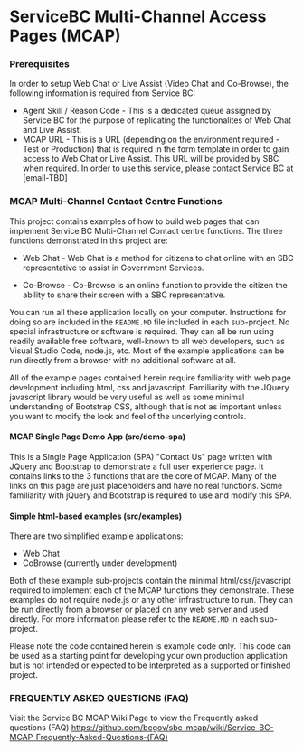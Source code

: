 # ServiceBC Multi-Channel Access Pages (MCAP)

### Prerequisites

In order to setup Web Chat or Live Assist (Video Chat and Co-Browse), the following information is required from Service BC:
- Agent Skill / Reason Code - This is a dedicated queue assigned by Service BC for the purpose of replicating the functionalites of Web Chat and Live Assist.
- MCAP URL - This is a URL (depending on the environment required - Test or Production) that is required in the form template in order to gain access to Web Chat or Live Assist. This URL will be provided by SBC when required. In order to use this service, please contact Service BC at [email-TBD]

### MCAP Multi-Channel Contact Centre Functions

This project contains examples of how to build web pages that can implement Service BC Multi-Channel Contact centre functions. The three functions demonstrated in this project are:
- Web Chat - Web Chat is a method for citizens to chat online with an SBC representative to assist in Government Services.

- Co-Browse - Co-Browse is an online function to provide the citizen the ability to share their screen with a SBC representative.

You can run all these application locally on your computer. Instructions for doing so are included in the `README.MD` file included in each sub-project.  No special infrastructure or software is required. They can all be run using readily available free software, well-known to all web developers, such as Visual Studio Code, node.js, etc.  Most of the example applications can be run directly from a browser with no additional software at all.

All of the example pages contained herein require familiarity with web page development including html, css and javascript.  Familiarity with the JQuery javascript library would be very useful as well as some minimal understanding of Bootstrap CSS, although that is not as important unless you want to modify the look and feel of the underlying controls.

#### MCAP Single Page Demo App (src/demo-spa)
  This is a Single Page Application (SPA) "Contact Us" page written with JQuery and Bootstrap to demonstrate a full user experience page.  It contains links to the 3 functions that are the core of MCAP.  Many of the links on this page are just placeholders and have no real functions.  Some familiarity with jQuery and Bootstrap is required to use and modify this SPA.

  #### Simple html-based examples (src/examples)
  There are two simplified example applications:
  - Web Chat
  - CoBrowse (currently under development)

Both of these example sub-projects contain the minimal html/css/javascript required to implement each of the MCAP functions they demonstrate.  These examples do not require node.js or any other infrastructure to run.  They can be run directly from a browser or placed on any web server and used directly.  For more information please refer to the `README.MD` in each sub-project.


Please note the code contained herein is example code only. This code can be used as a starting 
point for developing your own production application but is not intended or expected to be 
interpreted as a supported or finished project. 


### FREQUENTLY ASKED QUESTIONS (FAQ) 

Visit the Service BC MCAP Wiki Page to view the Frequently asked questions (FAQ) https://github.com/bcgov/sbc-mcap/wiki/Service-BC-MCAP-Frequently-Asked-Questions-(FAQ)
